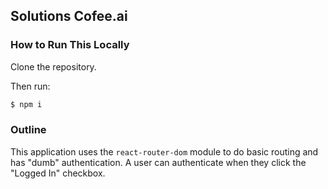 ## Solutions Cofee.ai

### How to Run This Locally 

Clone the repository. 

Then run: 

```bash
$ npm i
```

### Outline 

This application uses the `react-router-dom` module to do basic routing and has "dumb" authentication. A user can authenticate when they click the "Logged In" checkbox.